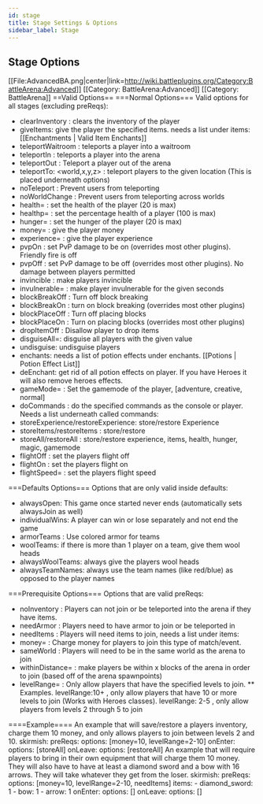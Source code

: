 ```yaml
---
id: stage
title: Stage Settings & Options
sidebar_label: Stage
---
```

## Stage Options

[[File:AdvancedBA.png|center|link=http://wiki.battleplugins.org/Category:BattleArena:Advanced]]
[[Category: BattleArena:Advanced]]
[[Category: BattleArena]]
==Valid Options==
===Normal Options===
Valid options for all stages (excluding preReqs):
* clearInventory : clears the inventory of the player
* giveItems: give the player the specified items. needs a list under items: [[Enchantments | Valid Item Enchants]]
* teleportWaitroom : teleports a player into a waitroom
* teleportIn : teleports a player into the arena
* teleportOut : Teleport a player out of the arena
* teleportTo: <world,x,y,z> : teleport players to the given location (This is placed underneath options)
* noTeleport : Prevent users from teleporting
* noWorldChange : Prevent users from teleporting across worlds
* health=<health amount> : set the health of the player (20 is max)
* healthp=<health percentage> : set the percentage health of a player (100 is max)
* hunger=<hunger amount> : set the hunger of the player (20 is max)
* money=<money to give> : give the player money
* experience=<exp to give> : give the player experience
* pvpOn : set PvP damage to be on (overrides most other plugins). Friendly fire is off
* pvpOff : set PvP damage to be off (overrides most other plugins). No damage between players permitted
* invincible : make players invincible
* invulnerable=<time in seconds> : make player invulnerable for the given seconds
* blockBreakOff : Turn off block breaking
* blockBreakOn : turn on block breaking (overrides most other plugins)
* blockPlaceOff : Turn off placing blocks
* blockPlaceOn : Turn on placing blocks (overrides most other plugins)
* dropItemOff : Disallow player to drop items
* disguiseAll=<name>: disguise all players with the given value
* undisguise: undisguise players
* enchants: needs a list of potion effects under enchants. [[Potions | Potion Effect List]]
* deEnchant: get rid of all potion effects on player. If you have Heroes it will also remove heroes effects.
* gameMode=<GameMode> : Set the gamemode of the player, [adventure, creative, normal]
* doCommands : do the specified commands as the console or player. Needs a list underneath called commands:
* storeExperience/restoreExperience: store/restore Experience
* storeItems/restoreItems : store/restore
* storeAll/restoreAll : store/restore experience, items, health, hunger, magic, gamemode
* flightOff : set the players flight off
* flightOn : set the players flight on
* flightSpeed=<float> : set the players flight speed

===Defaults Options===
Options that are only valid inside defaults:
* alwaysOpen: This game once started never ends (automatically sets alwaysJoin as well)
* individualWins: A player can win or lose separately and not end the game
* armorTeams : Use colored armor for teams
* woolTeams: if there is more than 1 player on a team, give them wool heads
* alwaysWoolTeams: always give the players wool heads
* alwaysTeamNames: always use the team names (like red/blue) as opposed to the player names

===Prerequisite Options===
Options that are valid preReqs:
* noInventory : Players can not join or be teleported into the arena if they have items.
* needArmor : Players need to have armor to join or be teleported in
* needItems : Players will need items to join, needs a list under items:
* money=<money> : Charge money for players to join this type of match/event.
* sameWorld : Players will need to be in the same world as the arena to join
* withinDistance=<x> : make players be within x blocks of the arena in order to join (based off of the arena spawnpoints)
* levelRange=<range> : Only allow players that have the specified levels to join.
** Examples. levelRange:10+ , only allow players that have 10 or more levels to join (Works with Heroes classes). levelRange: 2-5 , only allow players from levels 2 through 5 to join

====Example====
An example that will save/restore a players inventory, charge them 10 money, and only allows players to join between levels 2 and 10.
<source lang="csharp">
skirmish:
    preReqs:
        options: [money=10, levelRange=2-10]
    onEnter:
        options: [storeAll]
    onLeave:
        options: [restoreAll]
</source>
An example that will require players to bring in their own equipment that will charge them 10 money. They will also have to have at least a diamond sword and a bow with 16 arrows. They will take whatever they get from the loser.
<source lang="csharp">
skirmish:
    preReqs:
        options: [money=10, levelRange=2-10, needItems]
        items:
            - diamond_sword: 1
            - bow: 1
            - arrow: 1
    onEnter:
        options: []
    onLeave:
        options: []
</source>

